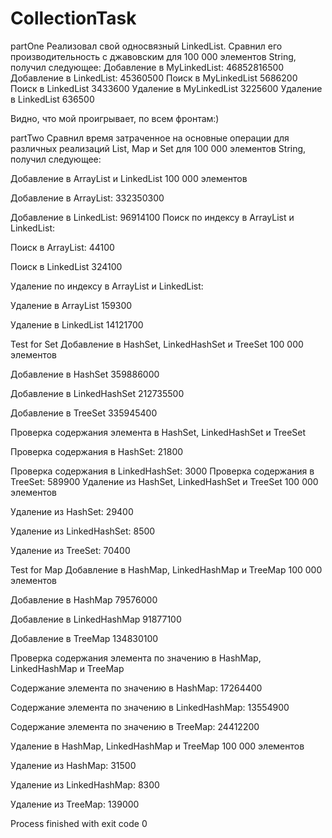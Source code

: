 # CollectionTask

partOne
Реализовал свой односвязный LinkedList. Сравнил его производительность с джавовским для 100 000 элементов String, получил следующее:
Добавление в MyLinkedList:
46852816500
Добавление в LinkedList:
45360500
Поиск в MyLinkedList
5686200
Поиск в LinkedList
3433600
Удаление в MyLinkedList
3225600
Удаление в LinkedList
636500

Видно, что мой проигрывает, по всем фронтам:)

partTwo
Сравнил время затраченное на основные операции для различных реализаций List, Map и Set для 100 000 элементов String, получил следующее:

Добавление в ArrayList и LinkedList 100 000 элементов

Добавление в ArrayList:
332350300

Добавление в LinkedList:
96914100
Поиск по индексу в ArrayList и LinkedList:

Поиск в ArrayList:
44100

Поиск в LinkedList
324100

Удаление по индексу в ArrayList и LinkedList:

Удаление в ArrayList
159300

Удаление в LinkedList
14121700

Test for Set
Добавление в HashSet, LinkedHashSet и TreeSet 100 000 элементов

Добавление в HashSet
359886000

Добавление в LinkedHashSet
212735500

Добавление в TreeSet
335945400

Проверка содержания элемента в HashSet, LinkedHashSet и TreeSet

Проверка содержания в HashSet:
21800

Проверка содержания в LinkedHashSet:
3000
Проверка содержания в TreeSet:
589900
Удаление из HashSet, LinkedHashSet и TreeSet 100 000 элементов

Удаление из HashSet:
29400

Удаление из LinkedHashSet:
8500

Удаление из TreeSet:
70400

Test for Map
Добавление в HashMap, LinkedHashMap и TreeMap 100 000 элементов

Добавление в HashMap
79576000

Добавление в LinkedHashMap
91877100

Добавление в TreeMap
134830100

Проверка содержания элемента по значению в HashMap, LinkedHashMap и TreeMap

Содержание элемента по значению в HashMap:
17264400

Содержание элемента по значению в LinkedHashMap:
13554900

Содержание элемента по значению в TreeMap:
24412200

Удаление в HashMap, LinkedHashMap и TreeMap 100 000 элементов

Удаление из HashMap:
31500

Удаление из LinkedHashMap:
8300

Удаление из TreeMap:
139000


Process finished with exit code 0
